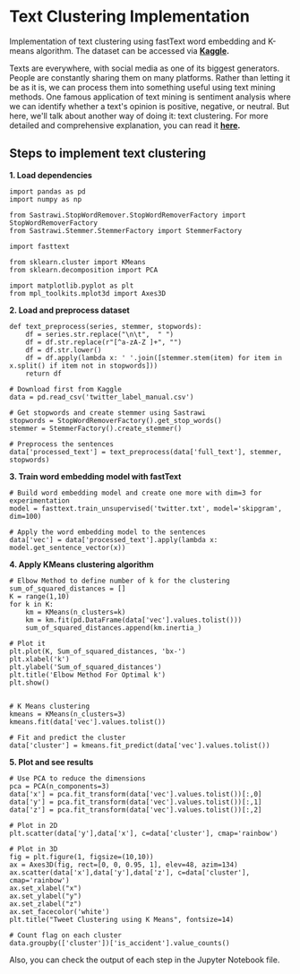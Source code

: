 # Text Clustering Implementation
Implementation of text clustering using fastText word embedding and K-means algorithm. The dataset can be accessed via **[Kaggle](https://www.kaggle.com/dodyagung/accident).**

Texts are everywhere, with social media as one of its biggest generators. People are constantly sharing them on many platforms. Rather than letting it be as it is, we can process them into something useful using text mining methods. One famous application of text mining is sentiment analysis where we can identify whether a text's opinion is positive, negative, or neutral. But here, we'll talk about another way of doing it: text clustering. For more detailed and comprehensive explanation, you can read it **[here](https://towardsdatascience.com/making-sense-of-text-clustering-ca649c190b20).**

## Steps to implement text clustering

**1. Load dependencies**
```
import pandas as pd
import numpy as np

from Sastrawi.StopWordRemover.StopWordRemoverFactory import StopWordRemoverFactory
from Sastrawi.Stemmer.StemmerFactory import StemmerFactory

import fasttext

from sklearn.cluster import KMeans 
from sklearn.decomposition import PCA

import matplotlib.pyplot as plt 
from mpl_toolkits.mplot3d import Axes3D
```

**2. Load and preprocess dataset**
```
def text_preprocess(series, stemmer, stopwords):
    df = series.str.replace("\n\t",  " ")
    df = df.str.replace(r"[^a-zA-Z ]+", "")
    df = df.str.lower()
    df = df.apply(lambda x: ' '.join([stemmer.stem(item) for item in x.split() if item not in stopwords])) 
    return df
    
# Download first from Kaggle    
data = pd.read_csv('twitter_label_manual.csv')

# Get stopwords and create stemmer using Sastrawi
stopwords = StopWordRemoverFactory().get_stop_words()
stemmer = StemmerFactory().create_stemmer()

# Preprocess the sentences
data['processed_text'] = text_preprocess(data['full_text'], stemmer, stopwords)
```

**3. Train word embedding model with fastText**
```
# Build word embedding model and create one more with dim=3 for experimentation
model = fasttext.train_unsupervised('twitter.txt', model='skipgram', dim=100)

# Apply the word embedding model to the sentences
data['vec'] = data['processed_text'].apply(lambda x: model.get_sentence_vector(x))
```

**4. Apply KMeans clustering algorithm**
```
# Elbow Method to define number of k for the clustering
sum_of_squared_distances = []
K = range(1,10)
for k in K:
    km = KMeans(n_clusters=k)
    km = km.fit(pd.DataFrame(data['vec'].values.tolist()))
    sum_of_squared_distances.append(km.inertia_)

# Plot it
plt.plot(K, Sum_of_squared_distances, 'bx-')
plt.xlabel('k')
plt.ylabel('Sum_of_squared_distances')
plt.title('Elbow Method For Optimal k')
plt.show()


# K Means clustering
kmeans = KMeans(n_clusters=3)  
kmeans.fit(data['vec'].values.tolist())

# Fit and predict the cluster
data['cluster'] = kmeans.fit_predict(data['vec'].values.tolist())
```

**5. Plot and see results**
```
# Use PCA to reduce the dimensions
pca = PCA(n_components=3)
data['x'] = pca.fit_transform(data['vec'].values.tolist())[:,0]
data['y'] = pca.fit_transform(data['vec'].values.tolist())[:,1]
data['z'] = pca.fit_transform(data['vec'].values.tolist())[:,2]

# Plot in 2D
plt.scatter(data['y'],data['x'], c=data['cluster'], cmap='rainbow')

# Plot in 3D
fig = plt.figure(1, figsize=(10,10))
ax = Axes3D(fig, rect=[0, 0, 0.95, 1], elev=48, azim=134)
ax.scatter(data['x'],data['y'],data['z'], c=data['cluster'], cmap='rainbow')
ax.set_xlabel("x")
ax.set_ylabel("y")
ax.set_zlabel("z")
ax.set_facecolor('white')
plt.title("Tweet Clustering using K Means", fontsize=14)

# Count flag on each cluster
data.groupby(['cluster'])['is_accident'].value_counts()
```

Also, you can check the output of each step in the Jupyter Notebook file.
